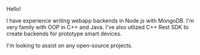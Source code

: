 Hello!

I have experience writing webapp backends in Node.js with MongoDB.
I'm very family with OOP in C++ and Java.
I've also utlized C++ Rest SDK to create backends for prototype smart devices.

I'm looking to assist on any open-source projects.
